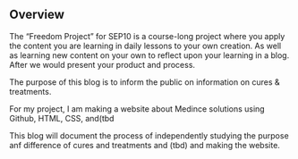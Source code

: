 ## Overview


The “Freedom Project” for SEP10  is a course-long project where you apply the content you are learning in daily lessons to your own creation. As well as learning new content on your own to reflect upon your learning in a blog. After we would present your product and process.

The purpose of this blog is to inform the public on information on cures & treatments.


For my project, I am making a website about Medince solutions using Github, HTML, CSS, and(tbd

This blog will document the process of independently studying the purpose anf difference of cures and treatments and (tbd) and making the website.
